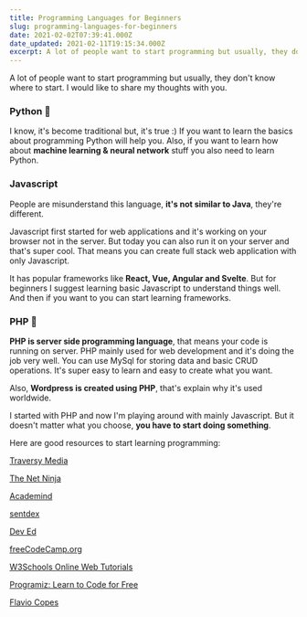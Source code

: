 ```yaml
---
title: Programming Languages for Beginners
slug: programming-languages-for-beginners
date: 2021-02-02T07:39:41.000Z
date_updated: 2021-02-11T19:15:34.000Z
excerpt: A lot of people want to start programming but usually, they don't know where to start. I would like to share my thoughts with you.
---
```


A lot of people want to start programming but usually, they don't know where to start. I would like to share my thoughts with you.

### **Python** 🐍

I know, it's become traditional but, it's true :) If you want to learn the basics about programming Python will help you. Also, if you want to learn how about **machine learning & neural network** stuff you also need to learn Python.

### **Javascript**

People are misunderstand this language, **it's not similar to Java**, they're different. 

Javascript first started for web applications and it's working on your browser not in the server. But today you can also run it on your server and that's super cool. That means you can create full stack web application with only Javascript.

It has popular frameworks like **React, Vue, Angular and Svelte**. But for beginners I suggest learning basic Javascript to understand things well. And then if you want to you can start learning frameworks.

### **PHP** 🐘

**PHP is server side programming language**, that means your code is running on server. PHP mainly used for web development and it's doing the job very well. You can use MySql for storing data and basic CRUD operations. It's super easy to learn and easy to create what you want.

Also, **Wordpress is created using PHP**, that's explain why it's used worldwide.

I started with PHP and now I'm playing around with mainly Javascript. But it doesn't matter what you choose, **you have to start doing something**.

Here are good resources to start learning programming:

[Traversy Media](https://www.youtube.com/user/TechGuyWeb)

[The Net Ninja](https://www.youtube.com/channel/UCW5YeuERMmlnqo4oq8vwUpg)

[Academind](https://www.youtube.com/channel/UCSJbGtTlrDami-tDGPUV9-w)

[sentdex](https://www.youtube.com/channel/UCfzlCWGWYyIQ0aLC5w48gBQ)

[Dev Ed](https://www.youtube.com/channel/UClb90NQQcskPUGDIXsQEz5Q)

[freeCodeCamp.org](https://www.youtube.com/channel/UC8butISFwT-Wl7EV0hUK0BQ)

[W3Schools Online Web Tutorials](https://www.w3schools.com/)

[Programiz: Learn to Code for Free](https://www.programiz.com/)

[Flavio Copes](https://flaviocopes.com/)
